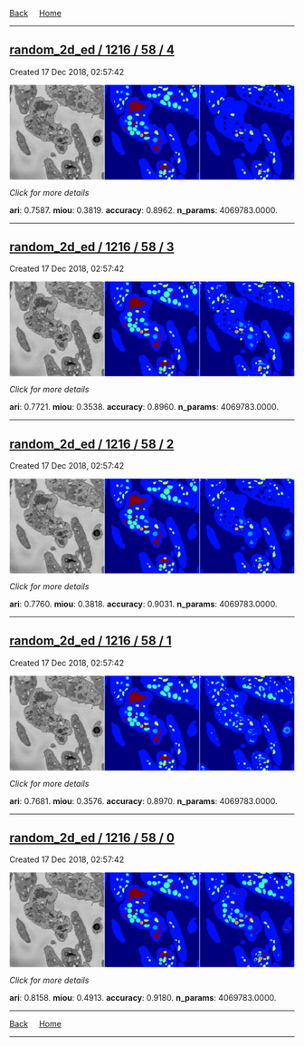 
[Back](..)&nbsp;&nbsp;&nbsp;&nbsp;&nbsp;[Home](https://leapmanlab.github.io/snapshots)

---

<div class="summary"><a href="4"><h2>random_2d_ed / 1216 / 58 / 4</h2></a><p>Created 17 Dec 2018, 02:57:42
</p><a href="4"><img src="4/media/summary.png" align="center"></a><p>
<i>Click for more details</i>
</p></div>

**ari**: 0.7587. **miou**: 0.3819. **accuracy**: 0.8962. **n_params**: 4069783.0000. 

---

<div class="summary"><a href="3"><h2>random_2d_ed / 1216 / 58 / 3</h2></a><p>Created 17 Dec 2018, 02:57:42
</p><a href="3"><img src="3/media/summary.png" align="center"></a><p>
<i>Click for more details</i>
</p></div>

**ari**: 0.7721. **miou**: 0.3538. **accuracy**: 0.8960. **n_params**: 4069783.0000. 

---

<div class="summary"><a href="2"><h2>random_2d_ed / 1216 / 58 / 2</h2></a><p>Created 17 Dec 2018, 02:57:42
</p><a href="2"><img src="2/media/summary.png" align="center"></a><p>
<i>Click for more details</i>
</p></div>

**ari**: 0.7760. **miou**: 0.3818. **accuracy**: 0.9031. **n_params**: 4069783.0000. 

---

<div class="summary"><a href="1"><h2>random_2d_ed / 1216 / 58 / 1</h2></a><p>Created 17 Dec 2018, 02:57:42
</p><a href="1"><img src="1/media/summary.png" align="center"></a><p>
<i>Click for more details</i>
</p></div>

**ari**: 0.7681. **miou**: 0.3576. **accuracy**: 0.8970. **n_params**: 4069783.0000. 

---

<div class="summary"><a href="0"><h2>random_2d_ed / 1216 / 58 / 0</h2></a><p>Created 17 Dec 2018, 02:57:42
</p><a href="0"><img src="0/media/summary.png" align="center"></a><p>
<i>Click for more details</i>
</p></div>

**ari**: 0.8158. **miou**: 0.4913. **accuracy**: 0.9180. **n_params**: 4069783.0000. 

---

[Back](..)&nbsp;&nbsp;&nbsp;&nbsp;&nbsp;[Home](https://leapmanlab.github.io/snapshots)

---